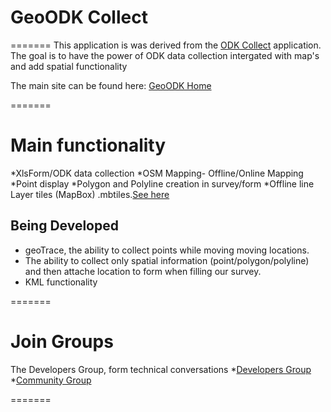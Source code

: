 # GeoODK Collect
=======
This application is was derived from the [ODK Collect](www.opendatakit.org) application. 
The goal is to have the power of ODK data collection intergated with  map's and add spatial functionality

The main site can be found here: [GeoODK Home](www.geoodk.com)

=======
# Main functionality
*XlsForm/ODK data collection 
*OSM Mapping- Offline/Online Mapping
*Point display
*Polygon and Polyline creation in survey/form
*Offline line Layer tiles (MapBox) .mbtiles.[See here](http://geoodk.com/mbtiles_howto.php)

## Being Developed
* geoTrace, the ability to collect points while moving moving locations.
* The ability to collect only spatial information (point/polygon/polyline) and then attache location to form when filling our survey.
* KML functionality

=======
# Join Groups

The Developers Group, form technical conversations
*[Developers Group](https://groups.google.com/forum/#!forum/geoodk-developers)
*[Community Group](https://groups.google.com/forum/#!forum/geoodk-community)

=======

